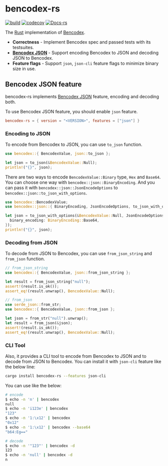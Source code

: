 # bencodex-rs

[![build](https://github.com/bencodex/bencodex-rs/actions/workflows/build.yaml/badge.svg)](https://github.com/bencodex/bencodex-rs/actions/workflows/build.yaml) [![codecov](https://codecov.io/gh/bencodex/bencodex-rs/branch/main/graph/badge.svg?token=H0FWUZ2ZF2)](https://codecov.io/gh/bencodex/bencodex-rs) [![Docs-rs](https://docs.rs/bencodex-rs/badge.svg)](https://docs.rs/bencodex-rs/latest/)

The [Rust] implementation of [Bencodex].

- **Correctness** - Implement Bencodex spec and passed tests with its testsuites.
- **[Bencodex JSON]** - Support encoding Bencodex to JSON and decoding JSON to Bencodex.
- **Feature flags** - Support `json`, `json-cli` feature flags to minimize binary size in use.

[Rust]: https://rust-lang.org/
[Bencodex]: https://bencodex.org/

## Bencodex JSON feature

bencodex-rs implements [Bencodex JSON] feature, encoding and decoding both.

To use Bencodex JSON feature, you should enable `json` feature.

```toml
bencodex-rs = { version = "<VERSION>", features = ["json"] }
```

[Bencodex JSON]: https://github.com/planetarium/bencodex/blob/main/JSON.md

### Encoding to JSON

To encode from Bencodex to JSON, you can use `to_json` function.

```rust
use bencodex::{ BencodexValue, json::to_json };

let json = to_json(&BencodexValue::Null);
println!("{}", json);
```

There are two ways to encode `BencodexValue::Binary` type, `Hex` and `Base64`. You can choose one way with `bencodex::json::BinaryEncoding`. And you can pass it with `bencodex::json::JsonEncodeOptions` to `bencodex::json::to_json_with_options`.

```rust
use bencodex::BencodexValue;
use bencodex::json::{ BinaryEncoding, JsonEncodeOptions, to_json_with_options };

let json = to_json_with_options(&BencodexValue::Null, JsonEncodeOptions {
  binary_encoding: BinaryEncoding::Base64,
});
println!("{}", json);
```

### Decoding from JSON

To decode from JSON to Bencodex, you can use `from_json_string` and `from_json` function.

```rust
// from_json_string
use bencodex::{ BencodexValue, json::from_json_string };

let result = from_json_string("null");
assert!(result.is_ok());
assert_eq!(result.unwrap(), BencodexValue::Null);
```

```rust
// from_json
use serde_json::from_str;
use bencodex::{ BencodexValue, json::from_json };

let json = from_str("null").unwrap();
let result = from_json(&json);
assert!(result.is_ok());
assert_eq!(result.unwrap(), BencodexValue::Null);
```

### CLI Tool


Also, it provides a CLI tool to encode from Bencodex to JSON and to decode from JSON to Bencodex. You can install it with `json-cli` feature like the below line:

```bash
cargo install bencodex-rs --features json-cli
```

You can use like the below:

```bash
# encode
$ echo -n 'n' | bencodex
null
$ echo -n 'i123e' | bencodex
"123"
$ echo -n '1:\x12' | bencodex
"0x12"
$ echo -n '1:\x12' | bencodex --base64
"b64:Eg=="

# decode
$ echo -n '"123"' | bencodex -d
123
$ echo -n 'null' | bencodex -d
n
```
